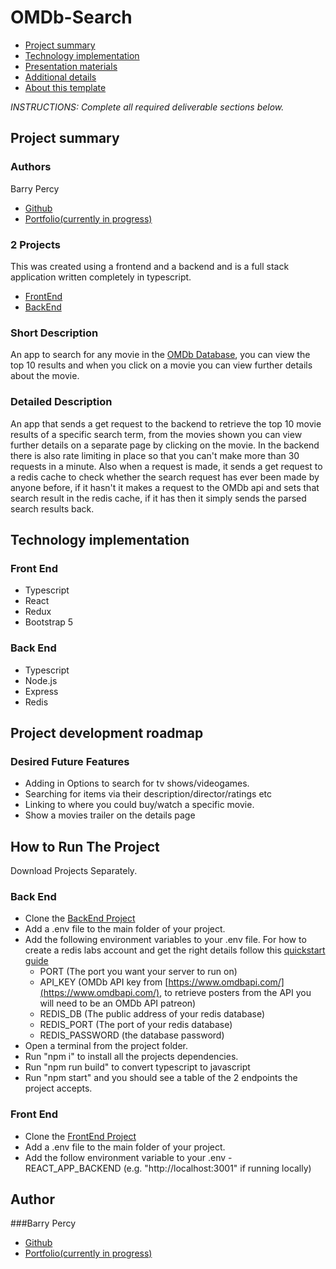 # OMDb-Search

- [Project summary](#project-summary)
- [Technology implementation](#technology-implementation)
- [Presentation materials](#presentation-materials)
- [Additional details](#additional-details)
- [About this template](#about-this-template)

_INSTRUCTIONS: Complete all required deliverable sections below._

## Project summary

### Authors
Barry Percy

- [Github](https://github.com/BarryPercy)
- [Portfolio(currently in progress)](https://barry-percy-portfolio.vercel.app/)

### 2 Projects

This was created using a frontend and a backend and is a full stack application written completely in typescript.

- [FrontEnd](https://github.com/BarryPercy/omdbapi-app-frontend)
- [BackEnd](https://github.com/BarryPercy/omdbapi-app-backend)

### Short Description

An app to search for any movie in the [OMDb Database](https://www.omdbapi.com/), you can view the top 10 results and when you click on a movie you can view further details about the movie.

### Detailed Description

An app that sends a get request to the backend to retrieve the top 10 movie results of a specific search term, from the movies shown you can view further details on a separate page by clicking on the movie.
In the backend there is also rate limiting in place so that you can't make more than 30 requests in a minute. Also when a request is made, it sends a get request to a redis cache to check whether the search request
has ever been made by anyone before, if it hasn't it makes a request to the OMDb api and sets that search result in the redis cache, if it has then it simply sends the parsed search results back.

## Technology implementation

### Front End

- Typescript
- React
- Redux
- Bootstrap 5

### Back End

- Typescript
- Node.js
- Express
- Redis


## Project development roadmap

### Desired Future Features

- Adding in Options to search for tv shows/videogames.
- Searching for items via their description/director/ratings etc
- Linking to where you could buy/watch a specific movie.
- Show a movies trailer on the details page

## How to Run The Project

Download Projects Separately.

### Back End
- Clone the [BackEnd Project](https://github.com/BarryPercy/omdbapi-app-backend)
- Add a .env file to the main folder of your project.
- Add the following environment variables to your .env file. For how to create a redis labs account and get the right details follow this [quickstart guide](https://docs.redis.com/latest/rc/rc-quickstart/)
    - PORT (The port you want your server to run on)
    - API_KEY (OMDb API key from [https://www.omdbapi.com/](https://www.omdbapi.com/), to retrieve posters from the API you will need to be an OMDb API patreon)
    - REDIS_DB (The public address of your redis database)
    - REDIS_PORT (The port of your redis database)
    - REDIS_PASSWORD (the database password)
- Open a terminal from the project folder.
- Run "npm i" to install all the projects dependencies.
- Run "npm run build" to convert typescript to javascript
- Run "npm start" and you should see a table of the 2 endpoints the project accepts.

### Front End
- Clone the [FrontEnd Project](https://github.com/BarryPercy/omdbapi-app-frontend)
- Add a .env file to the main folder of your project.
- Add the follow environment variable to your .env
    -REACT_APP_BACKEND (e.g. "http://localhost:3001" if running locally)

## Author
###Barry Percy

- [Github](https://github.com/BarryPercy)
- [Portfolio(currently in progress)](https://barry-percy-portfolio.vercel.app/)
